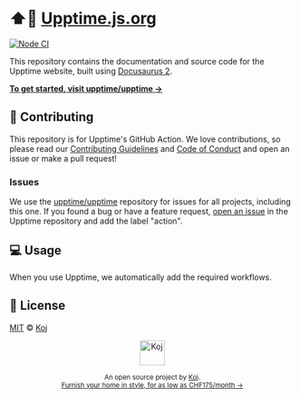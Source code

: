 # ⬆️📝 [Upptime.js.org](https://upptime.js.org)

[![Node CI](https://github.com/upptime/upptime.js.org/workflows/Node%20CI/badge.svg)](https://github.com/upptime/upptime.js.org/actions?query=workflow%3A%22Node+CI%22)

This repository contains the documentation and source code for the Upptime website, built using [Docusaurus 2](https://v2.docusaurus.io).

[**To get started, visit upptime/upptime →**](https://github.com/upptime/upptime)

## 🎁 Contributing

This repository is for Upptime's GitHub Action. We love contributions, so please read our [Contributing Guidelines](https://github.com/upptime/.github/blob/master/CONTRIBUTING.md) and [Code of Conduct](https://github.com/upptime/.github/blob/master/CODE_OF_CONDUCT.md) and open an issue or make a pull request!

### Issues

We use the [upptime/upptime](https://github.com/upptime/upptime) repository for issues for all projects, including this one. If you found a bug or have a feature request, [open an issue](https://github.com/upptime/upptime/issues) in the Upptime repository and add the label "action".

## 💻 Usage

When you use Upptime, we automatically add the required workflows.

## 📄 License

[MIT](./LICENSE) © [Koj](https://koj.co)

<p align="center">
  <a href="https://koj.co">
    <img width="44" alt="Koj" src="https://kojcdn.com/v1598284251/website-v2/koj-github-footer_m089ze.svg">
  </a>
</p>
<p align="center">
  <sub>An open source project by <a href="https://koj.co">Koj</a>. <br> <a href="https://koj.co">Furnish your home in style, for as low as CHF175/month →</a></sub>
</p>
